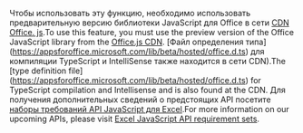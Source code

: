 <span data-ttu-id="b8c2a-101">Чтобы использовать эту функцию, необходимо использовать предварительную версию библиотеки JavaScript для Office в сети [CDN Office. js](https://appsforoffice.microsoft.com/lib/beta/hosted/office.js).</span><span class="sxs-lookup"><span data-stu-id="b8c2a-101">To use this feature, you must use the preview version of the Office JavaScript library from the [Office.js CDN](https://appsforoffice.microsoft.com/lib/beta/hosted/office.js).</span></span> <span data-ttu-id="b8c2a-102">[Файл определения типа] (https://appsforoffice.microsoft.com/lib/beta/hosted/office.d.ts) для компиляции TypeScript и IntelliSense также находится в сети CDN).</span><span class="sxs-lookup"><span data-stu-id="b8c2a-102">The [type definition file] (https://appsforoffice.microsoft.com/lib/beta/hosted/office.d.ts) for TypeScript compilation and Intellisense and is also found at the CDN.</span></span> <span data-ttu-id="b8c2a-103">Для получения дополнительных сведений о предстоящих API посетите [наборы требований API JavaScript для Excel](../reference/requirement-sets/excel-api-requirement-sets.md#excel-javascript-preview-apis).</span><span class="sxs-lookup"><span data-stu-id="b8c2a-103">For more information on our upcoming APIs, please visit [Excel JavaScript API requirement sets](../reference/requirement-sets/excel-api-requirement-sets.md#excel-javascript-preview-apis).</span></span>
